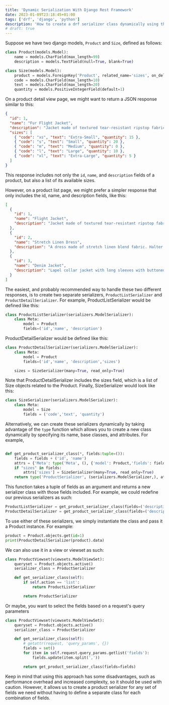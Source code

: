 ```yaml
---
title: 'Dynamic Serialization With Django Rest Framework'
date: 2023-01-09T23:18:45+01:00
tags: ['drf', 'django', 'python']
description: 'How to create a drf serializer class dynamically using the type function'
# draft: true
---
```


Suppose we have two django models, `Product` and `Size`, defined as follows:

```py
class Product(models.Model):
    name = models.CharField(max_length=99)
    description = models.TextField(null=True, blank=True)

class Size(models.Model):
    product = models.ForeignKey('Product', related_name='sizes', on_delete=models.CASCADE)
    code = models.CharField(max_length=10)
    text = models.CharField(max_length=20)
    quantity = models.PositiveIntegerField(default=1)
```

On a product detail view page, we might want to return a JSON response similar to this:

```json
{
  "id": 1,
  "name": "Fur Flight Jacket",
  "description": "Jacket made of textured tear-resistant ripstop fabric",
  "sizes": [
    { "code": "xs", "text": "Extra-Small", "quantity": 15 },
    { "code": "s", "text": "Small", "quantity": 20 },
    { "code": "m", "text": "Medium", "quantity": 0 },
    { "code": "l", "text": "Large", "quantity": 10 },
    { "code": "xl", "text": "Extra-Large", "quantity": 5 }
  ]
}
```

This response includes not only the `id`, `name`, and `description` fields of a product, but also a list of its available sizes.

However, on a product list page, we might prefer a simpler response that only includes the id, name, and description fields, like this:

```json
[
  {
    "id": 1,
    "name": "Flight Jacket",
    "description": "Jacket made of textured tear-resistant ripstop fabric"
  },
  {
    "id": 2,
    "name": "Stretch Linen Dress",
    "description": "A dress made of stretch linen blend fabric. Halter neck with bead appliqué"
  },
  {
    "id": 3,
    "name": "Denim Jacket",
    "description": "Lapel collar jacket with long sleeves with buttoned cuffs"
  }
]
```

The easiest, and probably recommended way to handle these two different responses, is to create two separate serializers, `ProductListSerializer` and `ProductDetailSerializer`.
For example, ProductListSerializer would be defined like this:

```py
class ProductListSerializer(serializers.ModelSerializer):
    class Meta:
        model = Product
        fields=('id','name', 'description')
```

ProductDetailSerializer would be defined like this:

```py
class ProductDetailSerializer(serializers.ModelSerializer):
    class Meta:
        model = Product
        fields=('id','name', 'description','sizes')

    sizes = SizeSerializer(many=True, read_only=True)
```

Note that ProductDetailSerializer includes the sizes field, which is a list of Size objects related to the Product. Finally, SizeSerializer would look like this:

```py
class SizeSerializer(serializers.ModelSerializer):
    class Meta:
        model = Size
        fields = ('code','text', 'quantity')

```

Alternatively, we can create these serializers dynamically by taking advantage of the `type` function which allows you to create a new class dynamically by specifying its name, base classes, and attributes. For example,

```py

def get_product_serializer_class(*, fields:tuple=()):
    fields = fields + ('id', 'name')
    attrs = {'Meta': type('Meta', (), {'model': Product,'fields': fields,})}
    if "sizes" in fields:
        attrs['sizes'] = SizeSerializer(many=True, read_only=True)
    return type('ProductSerializer', (serializers.ModelSerializer,), attrs)

```

This function takes a tuple of fields as an argument and returns a new serializer class with those fields included. For example, we could redefine our previous serializers as such:

```py
ProductListSerializer = get_product_serializer_class(fields=('description',))
ProductDetailSerializer = get_product_serializer_class(fields=('description', 'sizes'))

```

To use either of these serializers, we simply instantiate the class and pass it a Product instance. For example:

```py
product = Product.objects.get(id=1)
print(ProductDetailSerializer(product).data)

```

We can also use it in a view or viewset as such:

```py
class ProductViewset(viewsets.ModelViewSet):
    queryset = Product.objects.active()
    serializer_class = ProductSerializer

    def get_serializer_class(self):
        if self.action == 'list':
            return ProductListSerializer

        return ProductSerializer

```

Or maybe, you want to select the fields based on a request's query parameters

```py
class ProductViewset(viewsets.ModelViewSet):
    queryset = Product.objects.active()
    serializer_class = ProductSerializer

    def get_serializer_class(self):
        # getattr(request, 'query_params', {})
        fields = set()
        for item in self.request.query_params.getlist('fields'):
            fields.update(item.split(','))

        return get_product_serializer_class(fields=fields)

```

Keep in mind that using this approach has some disadvantages, such as performance overhead and increased complexity, so it should be used with caution. However, it allows us to create a product serializer for any set of fields we need without having to define a separate class for each combination of fields.
